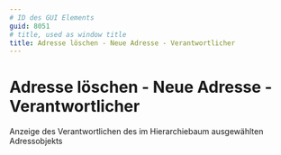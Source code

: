 ```yaml
---
# ID des GUI Elements
guid: 8051
# title, used as window title
title: Adresse löschen - Neue Adresse - Verantwortlicher
---
```


# Adresse löschen - Neue Adresse - Verantwortlicher

Anzeige des Verantwortlichen des im Hierarchiebaum ausgewählten Adressobjekts

